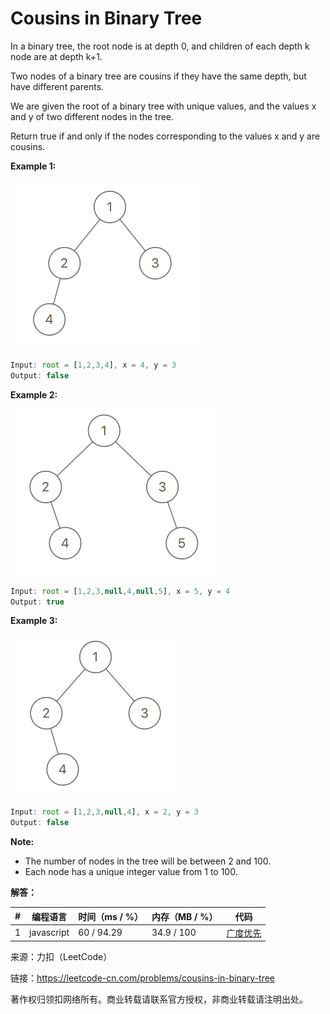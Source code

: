 # Cousins in Binary Tree

In a binary tree, the root node is at depth 0, and children of each depth k node are at depth k+1.

Two nodes of a binary tree are cousins if they have the same depth, but have different parents.

We are given the root of a binary tree with unique values, and the values x and y of two different nodes in the tree.

Return true if and only if the nodes corresponding to the values x and y are cousins.

**Example 1:**

![示例1](./eg1.png)

``` javascript
Input: root = [1,2,3,4], x = 4, y = 3
Output: false
```

**Example 2:**

![示例2](./eg2.png)

``` javascript
Input: root = [1,2,3,null,4,null,5], x = 5, y = 4
Output: true
```

**Example 3:**

![示例3](./eg3.png)

``` javascript
Input: root = [1,2,3,null,4], x = 2, y = 3
Output: false
```

**Note:**

- The number of nodes in the tree will be between 2 and 100.
- Each node has a unique integer value from 1 to 100.

**解答：**

**#**|**编程语言**|**时间（ms / %）**|**内存（MB / %）**|**代码**
--|--|--|--|--
1|javascript|60 / 94.29|34.9 / 100|[广度优先](./javascript/ac_v1.js)

来源：力扣（LeetCode）

链接：https://leetcode-cn.com/problems/cousins-in-binary-tree

著作权归领扣网络所有。商业转载请联系官方授权，非商业转载请注明出处。
